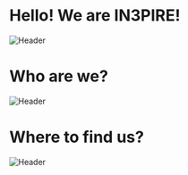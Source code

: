 # Hello! We are IN3PIRE!
![Header](https://media.discordapp.net/attachments/917679444066463744/1163743977938362398/github-header-image.png?ex=6540b009&is=652e3b09&hm=d8a6baf5034b47e8188d913d688f462c30592c3511137d006bd3bb9c4f8cdeae&=&width=1918&height=642)

# Who are we?
![Header](https://media.discordapp.net/attachments/917679444066463744/1163746280334430239/github-header-image.png?ex=6540b22e&is=652e3d2e&hm=3aa6db6e79451dfe04f515e915c017aa5807b5e14b07b2f499ddca3fc80b307b&=&width=1727&height=1007)

# Where to find us?
![Header](https://media.discordapp.net/attachments/1070610732380598292/1164510628359176202/github-header-image_1.png?ex=65437a09&is=65310509&hm=f3578e377cc88053b9ee000b72a6f3309890d6b319d145f5ceac44162a26d7e5&=&width=1918&height=673)
